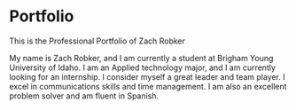 # Portfolio
This is the Professional Portfolio of Zach Robker

My name is Zach Robker, and I am currently a student at Brigham Young University of Idaho. I am an Applied technology major, and I am currently looking for an internship. I consider myself a great leader and team player. I excel in communications skills and time management. I am also an excellent problem solver and am fluent in Spanish.
